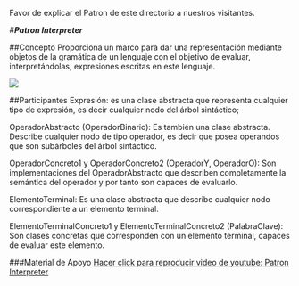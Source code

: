 Favor de explicar el Patron de este directorio a nuestros visitantes.

#***Patron Interpreter***

##Concepto
Proporciona un marco para dar una representación mediante objetos de la gramática de un lenguaje con el objetivo de evaluar, interpretándolas, expresiones escritas en este lenguaje.

![](http://www.godtic.com/blog/wp-content/uploads/2012/11/gof-interpreter.png)

##Participantes
Expresión: es una clase abstracta que representa cualquier tipo de expresión, es decir cualquier nodo del árbol sintáctico;

OperadorAbstracto (OperadorBinario): Es también una clase abstracta. Describe cualquier nodo de tipo operador, es decir que posea operandos que son subárboles del árbol sintáctico.

OperadorConcreto1 y OperadorConcreto2 (OperadorY, OperadorO): Son implementaciones del OperadorAbstracto que describen completamente la semántica del operador y por tanto son capaces de evaluarlo.

ElementoTerminal: Es una clase abstracta que describe cualquier nodo correspondiente a un elemento terminal.

ElementoTerminalConcreto1 y ElementoTerminalConcreto2 (PalabraClave): Son clases concretas que corresponden con un elemento terminal, capaces de evaluar este elemento.

###Material de Apoyo
[Hacer click para reproducir video de youtube: Patron Interpreter](https://www.youtube.com/watch?v=p3adWU_Z4Yk)
